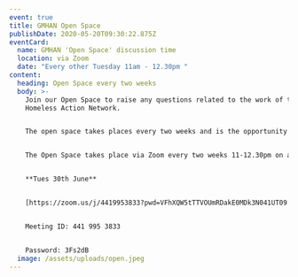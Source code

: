 ```yaml
---
event: true
title: GMHAN Open Space
publishDate: 2020-05-20T09:30:22.875Z
eventCard:
  name: GMHAN 'Open Space' discussion time
  location: via Zoom
  date: "Every other Tuesday 11am - 12.30pm "
content:
  heading: Open Space every two weeks
  body: >-
    Join our Open Space to raise any questions related to the work of the
    Homeless Action Network.


    The open space takes places every two weeks and is the opportunity for you to contribute to any live discussions or bring up an issue/idea you've come accross in your work.


    The Open Space takes place via Zoom every two weeks 11-12.30pm on a Tuesday, with the link added here when available.


    **Tues 30th June**


    [https://zoom.us/j/4419953833?pwd=VFhXQW5tTTVOUmRDakE0MDk3N041UT09 ](https://zoom.us/j/4419953833?pwd=VFhXQW5tTTVOUmRDakE0MDk3N041UT09)


    Meeting ID: 441 995 3833


    Password: 3Fs2dB
  image: /assets/uploads/open.jpeg
---
```

